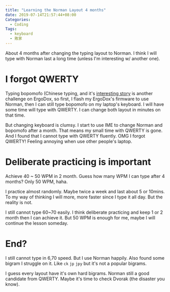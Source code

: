 ```yaml
---
title: "Learning the Norman Layout 4 months"
date: 2019-07-14T21:57:44+08:00
Categories:
  - Coding
Tags:
  - keyboard
  - 敗家
---
```


About 4 months after changing the typing layout to Norman.
I think I will type with Norman last a long time (unless I'm interesting w/ another one).

# I forgot QWERTY

Typing bopomofo (Chinese typing, and it's [interesting story](https://twitter.com/rqou_/status/1101331385632022528) is another challenge on ErgoDox, so first, I flash my ErgoDox's firmware to use Norman, then I can still type bopomofo on my laptop's keyboard. I will have some time will type with QWERTY. I can change both layout in minutes on that time.

But changing keyboard is clumsy. I start to use IME to change Norman and bopomofo after a month. That means my small time with QWERTY is gone. And I found that I cannot type with QWERTY fluently. OMG I forgot QWERTY! Feeling annoying when use other people's laptop.

# Deliberate practicing is important

Achieve 40 ~ 50 WPM in 2 month. Guess how many WPM I can type after 4 months?
Only 50 WPM, haha.

I practice almost randomly. Maybe twice a week and last about 5 or 10mins.
To my way of thinking I will more, more faster since I type it all day. But the reality is not.

I still cannot type 60~70 easily. I think deliberate practicing and keep 1 or 2 month then I can achieve it.
But 50 WPM is enough for me, maybe I will continue the lesson someday.

# End?

I still cannot type in  6,70 speed. But I use Norman happily. Also found some bigram I struggle on it.
Like `ck` `jp` `jpy` but it's not a popular bigrams.

I guess every layout have it's own hard bigrams. Norman still a good candidate from QWERTY. Maybe it's time to check Dvorak (the disaster you know).

